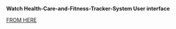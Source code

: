 **Watch Health-Care-and-Fitness-Tracker-System User interface**

[FROM HERE](https://drive.google.com/drive/folders/1ozSbfsF4XM7ftRq6iF5pdPLAaYGi4ea2?usp=sharing)
